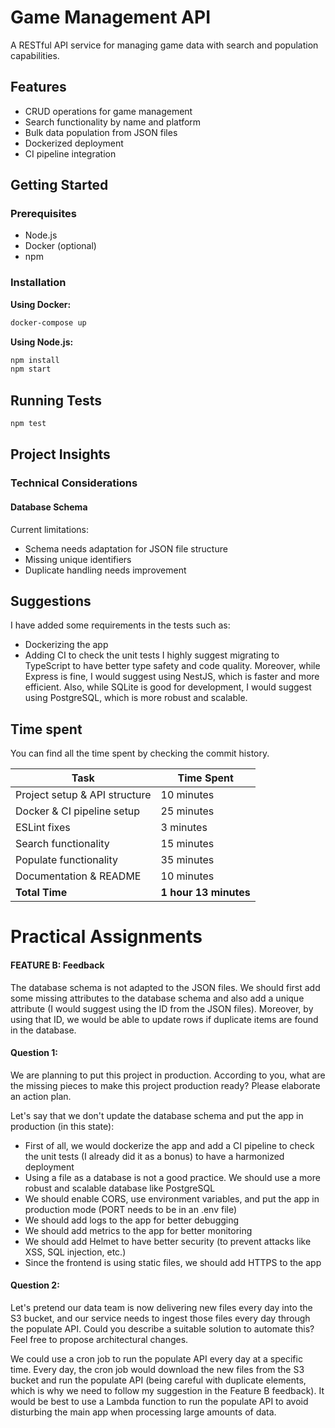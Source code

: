 # Game Management API

A RESTful API service for managing game data with search and population capabilities.

## Features
- CRUD operations for game management
- Search functionality by name and platform
- Bulk data population from JSON files
- Dockerized deployment
- CI pipeline integration

## Getting Started

### Prerequisites
- Node.js
- Docker (optional)
- npm

### Installation

**Using Docker:**
```bash
docker-compose up
```

**Using Node.js:**
```bash
npm install
npm start
```

## Running Tests
```bash
npm test
```

## Project Insights

### Technical Considerations

#### Database Schema
Current limitations:
- Schema needs adaptation for JSON file structure
- Missing unique identifiers
- Duplicate handling needs improvement

## Suggestions 

I have added some requirements in the tests such as: 
- Dockerizing the app
- Adding CI to check the unit tests
I highly suggest migrating to TypeScript to have better type safety and code quality.
Moreover, while Express is fine, I would suggest using NestJS, which is faster and more efficient.
Also, while SQLite is good for development, I would suggest using PostgreSQL, which is more robust and scalable.

## Time spent

You can find all the time spent by checking the commit history.

| Task | Time Spent |
|------|------------|
| Project setup & API structure | 10 minutes |
| Docker & CI pipeline setup | 25 minutes |
| ESLint fixes | 3 minutes |
| Search functionality | 15 minutes |
| Populate functionality | 35 minutes |
| Documentation & README | 10 minutes |
| **Total Time** | **1 hour 13 minutes** |


# Practical Assignments


#### FEATURE B: Feedback

The database schema is not adapted to the JSON files. 
We should first add some missing attributes to the database schema and also add a unique attribute (I would suggest using the ID from the JSON files).
Moreover, by using that ID, we would be able to update rows if duplicate items are found in the database.


#### Question 1:
We are planning to put this project in production. According to you, what are the missing pieces to make this project production ready? 
Please elaborate an action plan.

Let's say that we don't update the database schema and put the app in production (in this state):
- First of all, we would dockerize the app and add a CI pipeline to check the unit tests (I already did it as a bonus) to have a harmonized deployment
- Using a file as a database is not a good practice. We should use a more robust and scalable database like PostgreSQL
- We should enable CORS, use environment variables, and put the app in production mode (PORT needs to be in an .env file)
- We should add logs to the app for better debugging
- We should add metrics to the app for better monitoring
- We should add Helmet to have better security (to prevent attacks like XSS, SQL injection, etc.)
- Since the frontend is using static files, we should add HTTPS to the app


#### Question 2:
Let's pretend our data team is now delivering new files every day into the S3 bucket, and our service needs to ingest those files
every day through the populate API. Could you describe a suitable solution to automate this? Feel free to propose architectural changes.


We could use a cron job to run the populate API every day at a specific time.
Every day, the cron job would download the new files from the S3 bucket and run the populate API (being careful with duplicate elements, which is why we need to follow my suggestion in the Feature B feedback).
It would be best to use a Lambda function to run the populate API to avoid disturbing the main app when processing large amounts of data.